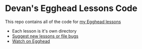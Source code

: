 # Devan's Egghead Lessons Code

This repo contains all of the code for [my Egghead lessons](https://egghead.io/instructors/devan-beitel)

- Each lesson is it's own directory
- [Suggest new lessons or file bugs](https://github.com/DevanB/eggheadio-code-examples/issues/new)
- [Watch on Egghead](https://egghead.io/instructors/devan-beitel)
